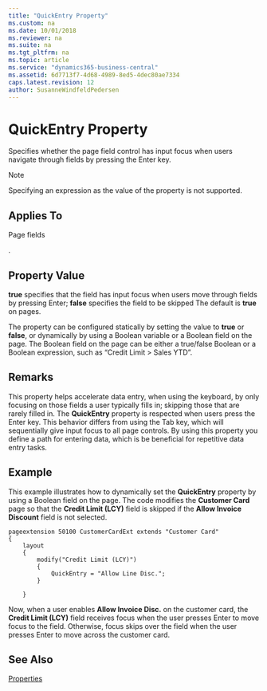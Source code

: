 ```yaml
---
title: "QuickEntry Property"
ms.custom: na
ms.date: 10/01/2018
ms.reviewer: na
ms.suite: na
ms.tgt_pltfrm: na
ms.topic: article
ms.service: "dynamics365-business-central"
ms.assetid: 6d7713f7-4d68-4989-8ed5-4dec80ae7334
caps.latest.revision: 12
author: SusanneWindfeldPedersen
---
```


# QuickEntry Property

Specifies whether the page field control has input focus when users navigate through fields by pressing the Enter key. 
  
> [!NOTE]  
>  Specifying an expression as the value of the property is not supported.  
  
## Applies To
  
Page fields  

<!-- onprem in the [!INCLUDE[d365fin_web_md](includes/d365fin_web_md-md)]-->.


## Property Value
 
**true** specifies that the field has input focus when users move through fields by pressing Enter; **false** specifies the field to be skipped The default is **true** on pages.

The property can be configured statically by setting the value to **true** or **false**, or dynamically by using a Boolean variable or a Boolean field on the page. The Boolean field on the page can be either a true/false Boolean or a Boolean expression, such as “Credit Limit > Sales YTD”.  

## Remarks  

This property helps accelerate data entry, when using the keyboard, by only focusing on those fields a user typically fills in; skipping those that are rarely filled in. The **QuickEntry** property is respected when users press the Enter key. This behavior differs from using the Tab key, which will sequentially give input focus to all page controls. By using this property you define a path for entering data, which is be beneficial for repetitive data entry tasks.

  
## Example

This example illustrates how to dynamically set the **QuickEntry** property by using a Boolean field on the page. The code modifies the **Customer Card** page so that the **Credit Limit (LCY)** field is skipped if the **Allow Invoice Discount** field is not selected.

```
pageextension 50100 CustomerCardExt extends "Customer Card"
{
    layout
    {
        modify("Credit Limit (LCY)")
        {
            QuickEntry = "Allow Line Disc.";
        }

    }
```
Now, when a user enables **Allow Invoice Disc.** on the customer card, the **Credit Limit (LCY)** field receives focus when the user presses Enter to move focus to the field. Otherwise, focus skips over the field when the user presses Enter to move across the customer card.

## See Also
  
 [Properties](devenv-properties.md)